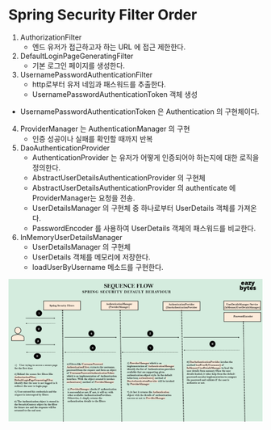 # Spring Security Filter Order

1. AuthorizationFilter
   - 엔드 유저가 접근하고자 하는 URL 에 접근 제한한다.
2. DefaultLoginPageGeneratingFilter
   - 기본 로그인 페이지를 생성한다.
3. UsernamePasswordAuthenticationFilter
   - http로부터 유저 네임과 패스워드를 추출한다.
   - UsernamePasswordAuthenticationToken 객체 생성
- UsernamePasswordAuthenticationToken 은 Authentication 의 구현체이다.
4. ProviderManager 는 AuthenticationManager 의 구현
   - 인증 성공이나 실패를 확인할 때까지 반복
5. DaoAuthenticationProvider
   - AuthenticationProvider 는 유저가 어떻게 인증되어야 하는지에 대한 로직을 정의한다.
   - AbstractUserDetailsAuthenticationProvider 의 구현체
   - AbstractUserDetailsAuthenticationProvider 의 authenticate 에 ProviderManager는 요청을 전송.
   - UserDetailsManager 의 구현체 중 하나로부터 UserDetails 객체를 가져온다.
   - PasswordEncoder 를 사용하여 UserDetails 객체의 패스워드를 비교한다.
6. InMemoryUserDetailsManager
   - UserDetailsManager 의 구현체
   - UserDetails 객체를 메모리에 저장한다.
   - loadUserByUsername 메소드를 구현한다.

![img.png](img.png)
